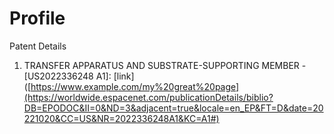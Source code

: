 # Profile
Patent Details 
1. TRANSFER APPARATUS AND SUBSTRATE-SUPPORTING MEMBER - [US2022336248 A1]: [link]([https://www.example.com/my%20great%20page](https://worldwide.espacenet.com/publicationDetails/biblio?DB=EPODOC&II=0&ND=3&adjacent=true&locale=en_EP&FT=D&date=20221020&CC=US&NR=2022336248A1&KC=A1#)
